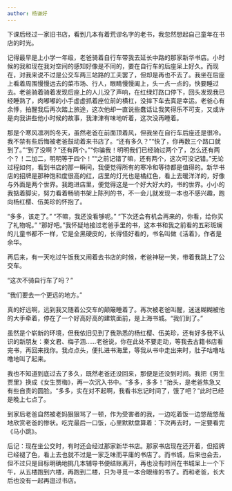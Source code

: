 ```yaml
---
author: 杨谦好
---
```


下课后经过一家旧书店，看到几本有着荒谬名字的老书，我忽然想起自己童年在书店的时光。

记得最早是上小学一年级，老爸骑着自行车带我去延长中路的那家新华书店。小时候的我和现在我对空间的感知好像是不同的，要在自行车的后座呆上好久。而现在，对我来说不过是公交车两三站路的工夫罢了，但却是再也不去了。我坐在后座上看着周围慢慢远去的菜市场、行人，眼睛慢慢阖上，头一点一点的，快要睡过去。老爸骑着骑着发现后座上的人儿没了声响，在红绿灯路口停下，回头发现我已经睡熟了，肉嘟嘟的小手虚虚抓着座位前的横杠，没摔下车去真是幸运。老爸心有余悸，拍醒我后再次踏上旅途，这次他却一直说些蠢话让我笑得乐不可支，又或许是向我讲些他小时候的故事，我津津有味地听着，这次没再睡着。

那是个寒风凛冽的冬天，虽然老爸在前面顶着风，但我坐在自行车后座还是很冷。我不禁有些后悔被老爸鼓动着来书店了。“还有多久？”“快了，你再数三个路口就到了。”“到了没啊？”还有两个。”“你骗我！明明我们已经骑过两个了，怎么还有两个？！二加二，明明等于四个！”“之前记错了嘛，还有两个，这次可没记错。”无论过程如何，看到书店的那一瞬间，我便觉得所有的寒冷和等待都是值得的。新华书店的招牌是那种饱和度很高的红，店里的灯光也是橘红色，看上去暖洋洋的，好像与外面是两个世界。我跑进店里，便觉得这是一个好大好大的，书的世界。小小的我掂着脚尖，努力看着畅销书架上陈列的书，不一会儿就发现一本也不感兴趣，跑向杨红樱、伍美珍的怀抱了。

“多多，该走了。” “不嘛，我还没看够呢。” “下次还会有机会再来的，你看，给你买了礼物呢。” “那好吧。”我怀疑地接过老爸手里的书，这本书和我之前看的五彩斑斓的儿童书都不一样，它是全黑硬皮的，长得怪好看的，书名叫做《活着》，作者是余华。

再后来，有一天吃过午饭我又闹着去书店的时候，老爸神秘一笑，带着我跳上了公交车。

“这次不骑自行车了吗？”

“我们要去一个更远的地方。”

真的好远啊，远到我又随着公交车的颠簸睡着了。再次被老爸叫醒，迷迷糊糊被他的大手牵着，停在了一个好高好高的建筑面前，是上海书城。“我们到了。”

虽然是个崭新的环境，但我依旧见到了我熟悉的杨红樱、伍美珍，还有好多我不认识的新朋友：秦文君、梅子涵……老爸说，你在此处不要走动，等我去古籍书店看完书，再回来找你。我点点头，便扎进书海里，等我从书中走出来时，肚子咕噜咕噜地叫了起来。

我也不知道到底过去了多久，既然老爸还没回来，那便是还没到时间。我把《男生贾里》换成《女生贾梅》，再一次沉入书中。“多多，多多！”抬头，是老爸焦急又有些自责的圆脸。“多多，实在对不起啊，我看书忘记时间了，饿了吧？”此时已经是晚上七点了。

到家后老爸自然被老妈狠狠骂了一顿，作为受害者的我，一边吃着饭一边悠哉悠哉地欣赏老爸的惨状。吃完最后一口饭，心里默默盘算着：下次再去时，一定要看完《马小跳》。

后记：现在坐公交时，有时还会经过那家新华书店。那家书店现在还开着，但招牌已经褪了色，看上去也就不过是一家乏味而平庸的书店了。而书城，后来也会去，但不过只是目标明确地挑几本辅导书便结账离开，再也没有时间在书城呆上一个下午，从五楼跑到六楼，再跑到二楼，只为寻觅一本合眼缘的书了。而和老爸，长大后也没有一起再逛过书店。
